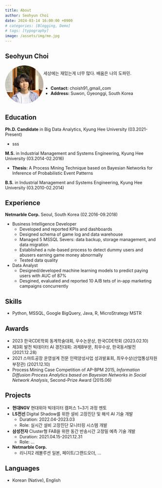 ```yaml
---
title: About
author: Seohyun Choi
date: 2024-03-14 16:00:00 +0900
# categories: [Blogging, Demo]
# tags: [typography]
image: /assets/img/me.jpg
---
```


## Seohyun Choi
<div style="display: flex; align-items: center;">
  <div style="flex: 1;">
    <img src="/assets/img/me.jpg" alt="Profile Picture" style="border-radius: 50%;" width="200">
  </div>
  <div style="flex: 3;">
  세상에는 재밌는게 너무 많다. 배움은 나의 도파민.<br/><br/>
      <ul>
      <li><strong>Contact:</strong> choish91_gmail_com</li>
      <li><strong>Address:</strong> Suwon, Gyeonggi, South Korea</li>
    </ul>
  </div>
</div>

## Education
**Ph.D. Candidate** in Big Data Analytics, Kyung Hee University (03.2021-Present)  
- sss

**M.S.** in Industrial Management and Systems Engineering, Kyung Hee University (03.2014-02.2016)  
- **Thesis:** A Process Mining Technique based on Bayesian Networks for Inference of Probabilistic Event Patterns
  
**B.S.** in Industrial Management and Systems Engineering, Kyung Hee University (03.2010-02.2014)


## Experience
**Netmarble Corp.** Seoul, South Korea (02.2016-09.2018)
- Business Intelligence Developer
  - Developed and reported KPIs and dashboards
  - Designed schema of game log and data warehouse
  - Managed 5 MSSQL Severs: data backup, storage management, and data migration
  - Established a rule-based process to detect dummy users and abusers earning game money abnormally
  - Tested data quality
- Data Analyst
  - Designed/developed machine learning models to predict paying users with AUC of 87%
  - Desgined, evaluated and reported 10 A/B tets of in-app marketing campaigns concurrently 

## Skills
- Python, MSSQL, Google BigQuery, Java, R, MicroStrategy MSTR

## Awards
- 2023 한국CDE학회 동계학술대회, 우수논문상, 한국CDE학회 (2023.02.10)
- 제3회 발전 빅데이터 AI 경진대회: 과제B부문, 최우수상, 한국동서발전 (2021.12.28)
- 2021 스마트공장 운영설계 전문 인력양성사업 성과발표회, 최우수상(산업통상자원부장관) (2021.12.10)
- Process Mining Case Competition of AP-BPM 2015, _Information Diffusion Process Analytics based on Bayesian Networks in Social Network Analysis_, Second-Prize Award (2015.06)

## Projects
- **현대NGV** 현대위아 빅데이터 캠퍼스 1~3기 과정 멘토
- **LS전선** Digital Shadow를 위한 설비 고장진단 및 해석 AI 기술 개발
  - Duration: 2022.04-2023.03
  - Role: 실시간 설비 고장진단 모니터링 시스템 개발
- **삼성전자** Cluster형 FAB을 위한 동간 반송시간 고정밀 예측 기술 개발
  - Duration: 2021.04.15-2021.12.31
  - Role: ...
- **Netmarble Corp.**
  - 리니지2 레볼루션 일본, 페이트/그랜드오더, ...

## Languages
- Korean (Native), English